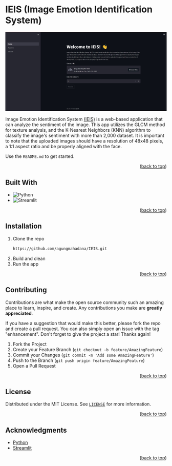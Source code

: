 <a name="readme-top"></a>

<!-- ABOUT THE PROJECT -->

# IEIS (Image Emotion Identification System)

![IEIS Screen Shot](images/readme.jpeg)

Image Emotion Identification System [(IEIS)](https://agungmahadana-ieis-home-odfm5c.streamlit.app/) is a web-based application that can analyze the sentiment of the image. This app utilizes the GLCM method for texture analysis, and the K-Nearest Neighbors (KNN) algorithm to classify the image's sentiment with more than 2,000 dataset. It is important to note that the uploaded images should have a resolution of 48x48 pixels, a 1:1 aspect ratio and be properly aligned with the face.

Use the `README.md` to get started.

<p align="right">(<a href="#readme-top">back to top</a>)</p>

## Built With

- ![Python](https://img.shields.io/badge/python-FFD43B?style=for-the-badge&logo=python)
- ![Streamlit](https://img.shields.io/badge/streamlit-FF4B4B?style=for-the-badge&logo=streamlit&logoColor=white)

<p align="right">(<a href="#readme-top">back to top</a>)</p>

<!-- GETTING STARTED -->

## Installation

1. Clone the repo
   ```sh
   https://github.com/agungmahadana/IEIS.git
   ```
2. Build and clean
3. Run the app

<p align="right">(<a href="#readme-top">back to top</a>)</p>

<!-- CONTRIBUTING -->

## Contributing

Contributions are what make the open source community such an amazing place to learn, inspire, and create. Any contributions you make are **greatly appreciated**.

If you have a suggestion that would make this better, please fork the repo and create a pull request. You can also simply open an issue with the tag "enhancement".
Don't forget to give the project a star! Thanks again!

1. Fork the Project
2. Create your Feature Branch (`git checkout -b feature/AmazingFeature`)
3. Commit your Changes (`git commit -m 'Add some AmazingFeature'`)
4. Push to the Branch (`git push origin feature/AmazingFeature`)
5. Open a Pull Request

<p align="right">(<a href="#readme-top">back to top</a>)</p>

<!-- LICENSE -->

## License

Distributed under the MIT License. See [`LICENSE`](LICENSE) for more information.

<p align="right">(<a href="#readme-top">back to top</a>)</p>

<!-- ACKNOWLEDGMENTS -->

## Acknowledgments

- [Python](https://www.python.org/)
- [Streamlit](https://streamlit.io/)

<p align="right">(<a href="#readme-top">back to top</a>)</p>